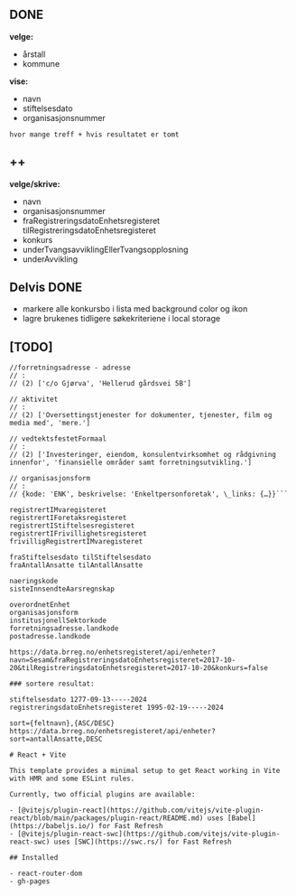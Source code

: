 ## DONE
**velge:**
- årstall
- kommune

**vise:**
- navn
- stiftelsesdato
- organisasjonsnummer

`hvor mange treff + hvis resultatet er tomt`

## ++

**velge/skrive:**
- navn
- organisasjonsnummer
- fraRegistreringsdatoEnhetsregisteret tilRegistreringsdatoEnhetsregisteret
- konkurs
- underTvangsavviklingEllerTvangsopplosning
- underAvvikling

## Delvis DONE
- markere alle konkursbo i lista med background color og ikon
- lagre brukenes tidligere søkekriteriene i local storage

## [TODO]
```
//forretningsadresse - adresse
// :
// (2) ['c/o Gjørva', 'Hellerud gårdsvei 5B']

// aktivitet
// :
// (2) ['Oversettingstjenester for dokumenter, tjenester, film og media med', 'mere.']

// vedtektsfestetFormaal
// :
// (2) ['Investeringer, eiendom, konsulentvirksomhet og rådgivning innenfor', 'finansielle områder samt forretningsutvikling.']

// organisasjonsform
// :
// {kode: 'ENK', beskrivelse: 'Enkeltpersonforetak', \_links: {…}}```

registrertIMvaregisteret
registrertIForetaksregisteret
registrertIStiftelsesregisteret
registrertIFrivillighetsregisteret
frivilligRegistrertIMvaregisteret

fraStiftelsesdato tilStiftelsesdato
fraAntallAnsatte tilAntallAnsatte

naeringskode
sisteInnsendteAarsregnskap

overordnetEnhet
organisasjonsform
institusjonellSektorkode
forretningsadresse.landkode
postadresse.landkode

https://data.brreg.no/enhetsregisteret/api/enheter?navn=Sesam&fraRegistreringsdatoEnhetsregisteret=2017-10-20&tilRegistreringsdatoEnhetsregisteret=2017-10-20&konkurs=false

### sortere resultat:

stiftelsesdato 1277-09-13-----2024
registreringsdatoEnhetsregisteret 1995-02-19-----2024

sort={feltnavn},{ASC/DESC}
https://data.brreg.no/enhetsregisteret/api/enheter?sort=antallAnsatte,DESC

# React + Vite

This template provides a minimal setup to get React working in Vite with HMR and some ESLint rules.

Currently, two official plugins are available:

- [@vitejs/plugin-react](https://github.com/vitejs/vite-plugin-react/blob/main/packages/plugin-react/README.md) uses [Babel](https://babeljs.io/) for Fast Refresh
- [@vitejs/plugin-react-swc](https://github.com/vitejs/vite-plugin-react-swc) uses [SWC](https://swc.rs/) for Fast Refresh

## Installed

- react-router-dom
- gh-pages
